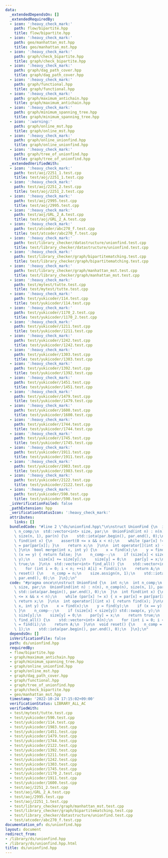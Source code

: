 ```yaml
---
data:
  _extendedDependsOn: []
  _extendedRequiredBy:
  - icon: ':heavy_check_mark:'
    path: flow/bipartite.hpp
    title: flow/bipartite.hpp
  - icon: ':heavy_check_mark:'
    path: geo/manhattan_mst.hpp
    title: geo/manhattan_mst.hpp
  - icon: ':heavy_check_mark:'
    path: graph/check_bipartite.hpp
    title: graph/check_bipartite.hpp
  - icon: ':heavy_check_mark:'
    path: graph/dag_path_cover.hpp
    title: graph/dag_path_cover.hpp
  - icon: ':heavy_check_mark:'
    path: graph/functional.hpp
    title: graph/functional.hpp
  - icon: ':heavy_check_mark:'
    path: graph/maximum_antichain.hpp
    title: graph/maximum_antichain.hpp
  - icon: ':heavy_check_mark:'
    path: graph/minimum_spanning_tree.hpp
    title: graph/minimum_spanning_tree.hpp
  - icon: ':warning:'
    path: graph/online_mst.hpp
    title: graph/online_mst.hpp
  - icon: ':heavy_check_mark:'
    path: graph/online_unionfind.hpp
    title: graph/online_unionfind.hpp
  - icon: ':heavy_check_mark:'
    path: graph/tree_of_unionfind.hpp
    title: graph/tree_of_unionfind.hpp
  _extendedVerifiedWith:
  - icon: ':heavy_check_mark:'
    path: test/aoj/2251_1.test.cpp
    title: test/aoj/2251_1.test.cpp
  - icon: ':heavy_check_mark:'
    path: test/aoj/2251_2.test.cpp
    title: test/aoj/2251_2.test.cpp
  - icon: ':heavy_check_mark:'
    path: test/aoj/2995.test.cpp
    title: test/aoj/2995.test.cpp
  - icon: ':heavy_check_mark:'
    path: test/aoj/GRL_2_A.test.cpp
    title: test/aoj/GRL_2_A.test.cpp
  - icon: ':heavy_check_mark:'
    path: test/atcoder/abc270_f.test.cpp
    title: test/atcoder/abc270_f.test.cpp
  - icon: ':heavy_check_mark:'
    path: test/library_checker/datastructure/unionfind.test.cpp
    title: test/library_checker/datastructure/unionfind.test.cpp
  - icon: ':heavy_check_mark:'
    path: test/library_checker/graph/bipartitematching.test.cpp
    title: test/library_checker/graph/bipartitematching.test.cpp
  - icon: ':heavy_check_mark:'
    path: test/library_checker/graph/manhattan_mst.test.cpp
    title: test/library_checker/graph/manhattan_mst.test.cpp
  - icon: ':heavy_check_mark:'
    path: test/mytest/tutte.test.cpp
    title: test/mytest/tutte.test.cpp
  - icon: ':heavy_check_mark:'
    path: test/yukicoder/114.test.cpp
    title: test/yukicoder/114.test.cpp
  - icon: ':heavy_check_mark:'
    path: test/yukicoder/1170_2.test.cpp
    title: test/yukicoder/1170_2.test.cpp
  - icon: ':heavy_check_mark:'
    path: test/yukicoder/1211.test.cpp
    title: test/yukicoder/1211.test.cpp
  - icon: ':heavy_check_mark:'
    path: test/yukicoder/1242.test.cpp
    title: test/yukicoder/1242.test.cpp
  - icon: ':heavy_check_mark:'
    path: test/yukicoder/1303.test.cpp
    title: test/yukicoder/1303.test.cpp
  - icon: ':heavy_check_mark:'
    path: test/yukicoder/1392.test.cpp
    title: test/yukicoder/1392.test.cpp
  - icon: ':heavy_check_mark:'
    path: test/yukicoder/1451.test.cpp
    title: test/yukicoder/1451.test.cpp
  - icon: ':heavy_check_mark:'
    path: test/yukicoder/1479.test.cpp
    title: test/yukicoder/1479.test.cpp
  - icon: ':heavy_check_mark:'
    path: test/yukicoder/1600.test.cpp
    title: test/yukicoder/1600.test.cpp
  - icon: ':heavy_check_mark:'
    path: test/yukicoder/1744.test.cpp
    title: test/yukicoder/1744.test.cpp
  - icon: ':heavy_check_mark:'
    path: test/yukicoder/1745.test.cpp
    title: test/yukicoder/1745.test.cpp
  - icon: ':heavy_check_mark:'
    path: test/yukicoder/1911.test.cpp
    title: test/yukicoder/1911.test.cpp
  - icon: ':heavy_check_mark:'
    path: test/yukicoder/1983.test.cpp
    title: test/yukicoder/1983.test.cpp
  - icon: ':heavy_check_mark:'
    path: test/yukicoder/2122.test.cpp
    title: test/yukicoder/2122.test.cpp
  - icon: ':heavy_check_mark:'
    path: test/yukicoder/590.test.cpp
    title: test/yukicoder/590.test.cpp
  _isVerificationFailed: false
  _pathExtension: hpp
  _verificationStatusIcon: ':heavy_check_mark:'
  attributes:
    links: []
  bundledCode: "#line 2 \"ds/unionfind.hpp\"\n\nstruct UnionFind {\n  int n;\n  int\
    \ n_comp;\n  std::vector<int> size, par;\n  UnionFind(int n) : n(n), n_comp(n),\
    \ size(n, 1), par(n) {\n    std::iota(par.begin(), par.end(), 0);\n  }\n  int\
    \ find(int x) {\n    assert(0 <= x && x < n);\n    while (par[x] != x) { x = par[x]\
    \ = par[par[x]]; }\n    return x;\n  }\n\n  int operator[](int x) { return find(x);\
    \ }\n\n  bool merge(int x, int y) {\n    x = find(x);\n    y = find(y);\n    if\
    \ (x == y) { return false; }\n    n_comp--;\n    if (size[x] < size[y]) std::swap(x,\
    \ y);\n    size[x] += size[y];\n    size[y] = 0;\n    par[y] = x;\n    return\
    \ true;\n  }\n\n  std::vector<int> find_all() {\n    std::vector<int> A(n);\n\
    \    for (int i = 0; i < n; ++i) A[i] = find(i);\n    return A;\n  }\n\n  void\
    \ reset() {\n    n_comp = n;\n    size.assign(n, 1);\n    std::iota(par.begin(),\
    \ par.end(), 0);\n  }\n};\n"
  code: "#pragma once\n\nstruct UnionFind {\n  int n;\n  int n_comp;\n  std::vector<int>\
    \ size, par;\n  UnionFind(int n) : n(n), n_comp(n), size(n, 1), par(n) {\n   \
    \ std::iota(par.begin(), par.end(), 0);\n  }\n  int find(int x) {\n    assert(0\
    \ <= x && x < n);\n    while (par[x] != x) { x = par[x] = par[par[x]]; }\n   \
    \ return x;\n  }\n\n  int operator[](int x) { return find(x); }\n\n  bool merge(int\
    \ x, int y) {\n    x = find(x);\n    y = find(y);\n    if (x == y) { return false;\
    \ }\n    n_comp--;\n    if (size[x] < size[y]) std::swap(x, y);\n    size[x] +=\
    \ size[y];\n    size[y] = 0;\n    par[y] = x;\n    return true;\n  }\n\n  std::vector<int>\
    \ find_all() {\n    std::vector<int> A(n);\n    for (int i = 0; i < n; ++i) A[i]\
    \ = find(i);\n    return A;\n  }\n\n  void reset() {\n    n_comp = n;\n    size.assign(n,\
    \ 1);\n    std::iota(par.begin(), par.end(), 0);\n  }\n};\n"
  dependsOn: []
  isVerificationFile: false
  path: ds/unionfind.hpp
  requiredBy:
  - flow/bipartite.hpp
  - graph/maximum_antichain.hpp
  - graph/minimum_spanning_tree.hpp
  - graph/online_unionfind.hpp
  - graph/online_mst.hpp
  - graph/dag_path_cover.hpp
  - graph/functional.hpp
  - graph/tree_of_unionfind.hpp
  - graph/check_bipartite.hpp
  - geo/manhattan_mst.hpp
  timestamp: '2022-10-24 17:15:02+09:00'
  verificationStatus: LIBRARY_ALL_AC
  verifiedWith:
  - test/mytest/tutte.test.cpp
  - test/yukicoder/590.test.cpp
  - test/yukicoder/114.test.cpp
  - test/yukicoder/1983.test.cpp
  - test/yukicoder/1451.test.cpp
  - test/yukicoder/1479.test.cpp
  - test/yukicoder/1744.test.cpp
  - test/yukicoder/2122.test.cpp
  - test/yukicoder/1392.test.cpp
  - test/yukicoder/1211.test.cpp
  - test/yukicoder/1242.test.cpp
  - test/yukicoder/1303.test.cpp
  - test/yukicoder/1745.test.cpp
  - test/yukicoder/1170_2.test.cpp
  - test/yukicoder/1911.test.cpp
  - test/yukicoder/1600.test.cpp
  - test/aoj/2251_2.test.cpp
  - test/aoj/GRL_2_A.test.cpp
  - test/aoj/2995.test.cpp
  - test/aoj/2251_1.test.cpp
  - test/library_checker/graph/manhattan_mst.test.cpp
  - test/library_checker/graph/bipartitematching.test.cpp
  - test/library_checker/datastructure/unionfind.test.cpp
  - test/atcoder/abc270_f.test.cpp
documentation_of: ds/unionfind.hpp
layout: document
redirect_from:
- /library/ds/unionfind.hpp
- /library/ds/unionfind.hpp.html
title: ds/unionfind.hpp
---
```

